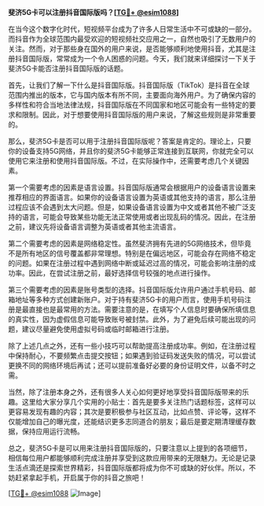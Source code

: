 **斐济5G卡可以注册抖音国际版吗？[[TG💪+ @esim1088](https://t.me/s/esim1088)]**

在当今这个数字化时代，短视频平台成为了许多人日常生活中不可或缺的一部分。而抖音作为全球范围内最受欢迎的短视频社交应用之一，自然也吸引了无数用户的关注。然而，对于那些身在国外的用户来说，是否能够顺利地使用抖音，尤其是注册抖音国际版，常常成为一个令人困惑的问题。今天，我们就来详细探讨一下关于斐济5G卡能否注册抖音国际版的话题。

首先，让我们了解一下什么是抖音国际版。抖音国际版（TikTok）是抖音在全球范围内推出的版本，它与国内版本有所不同，主要面向海外用户。为了确保内容的多样性和符合当地法律法规，抖音国际版在不同国家和地区可能会有一些特定的要求和限制。因此，对于想要使用抖音国际版的用户来说，了解这些规则是非常重要的。

那么，斐济5G卡是否可以用于注册抖音国际版呢？答案是肯定的。理论上，只要你的设备支持5G网络，并且你的斐济5G卡能够正常连接到互联网，你就完全可以使用它来注册和使用抖音国际版。不过，在实际操作中，还需要考虑几个关键因素。

第一个需要考虑的因素是语言设置。抖音国际版通常会根据用户的设备语言设置来推荐相应的界面语言。如果你的设备语言设置为英语或其他支持的语言，那么注册过程应该不会遇到太大问题。但是，如果设备语言设置为中文或者其他不被广泛支持的语言，可能会导致某些功能无法正常使用或者出现乱码的情况。因此，在注册之前，建议先将设备语言调整为英语或者其他主流语言。

第二个需要考虑的因素是网络稳定性。虽然斐济拥有先进的5G网络技术，但毕竟不是所有地区的信号覆盖都非常理想。特别是在偏远地区，可能会存在网络不稳定的问题。如果在注册过程中遇到网络中断或延迟过高的情况，可能会影响注册的成功率。因此，在尝试注册之前，最好选择信号较强的地点进行操作。

第三个需要考虑的因素是账号类型的选择。抖音国际版允许用户通过手机号码、邮箱地址等多种方式创建新账户。对于持有斐济5G卡的用户而言，使用手机号码注册是最直接也是最常用的方法。需要注意的是，在填写个人信息时要确保所填信息的真实性，因为虚假信息可能导致账号被封禁。此外，为了避免后续可能出现的问题，建议尽量避免使用虚拟号码或临时邮箱进行注册。

除了上述几点之外，还有一些小技巧可以帮助提高注册成功率。例如，在注册过程中保持耐心，不要频繁点击提交按钮；如果遇到验证码发送失败的情况，可以尝试更换不同的网络环境后再试；还可以提前准备好必要的身份证明文件，以备不时之需。

当然，除了注册本身之外，还有很多人关心如何更好地享受抖音国际版带来的乐趣。这里给大家分享几个实用的小贴士：首先是要多关注热门话题标签，这样可以更容易发现有趣的内容；其次是要积极参与社区互动，比如点赞、评论等，这样不仅能增加自己的曝光度，还能结识更多志同道合的朋友；最后是要定期清理缓存数据，保持应用运行流畅。

总之，斐济5G卡是可以用来注册抖音国际版的，只要注意以上提到的各项细节，相信每位用户都能够顺利完成注册并享受到这款应用带来的无限魅力。无论是记录生活点滴还是探索世界精彩，抖音国际版都将成为你不可或缺的好伙伴。所以，不妨赶紧拿起手机，开启属于你的抖音之旅吧！

[[TG💪+ @esim1088](https://t.me/s/esim1088) ![Image](https://i.postimg.cc/4NQfJmqS/Snipaste-2025-05-13-00-14-12.png)]
